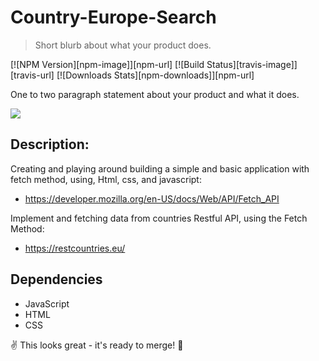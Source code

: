# Country-Europe-Search

> Short blurb about what your product does.

[![NPM Version][npm-image]][npm-url]
[![Build Status][travis-image]][travis-url]
[![Downloads Stats][npm-downloads]][npm-url]

One to two paragraph statement about your product and what it does.

![](header.png)

## Description:
Creating and playing around building a simple and basic application 
with fetch method, using, Html, css, and javascript:
* https://developer.mozilla.org/en-US/docs/Web/API/Fetch_API

Implement and fetching data from countries Restful API, 
using the Fetch Method: 
* https://restcountries.eu/

## Dependencies
* JavaScript
* HTML
* CSS


:v: This looks great - it's ready to merge! :eyes:



